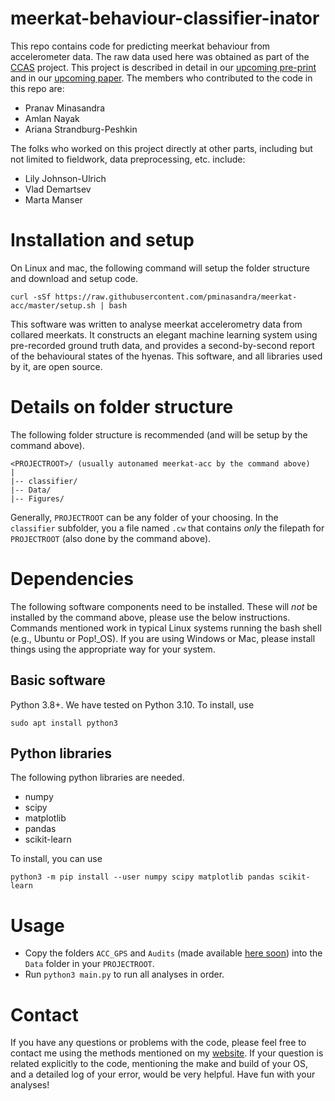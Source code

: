 # meerkat-behaviour-classifier-inator

This repo contains code for predicting meerkat behaviour from accelerometer data.
The raw data used here was obtained as part of the [CCAS](https://movecall.group)
project. This project is described in detail in our
[upcoming pre-print]() and in
our [upcoming paper]().
The members who contributed to the code in this repo are:
- Pranav Minasandra
- Amlan Nayak
- Ariana Strandburg-Peshkin

The folks who worked on this project directly at other parts, including but not limited
to fieldwork, data preprocessing, etc. include:
- Lily Johnson-Ulrich
- Vlad Demartsev
- Marta Manser


# Installation and setup

On Linux and mac, the following command will setup the folder structure
and download and setup code.

```
curl -sSf https://raw.githubusercontent.com/pminasandra/meerkat-acc/master/setup.sh | bash
```

This software was written to analyse meerkat accelerometry data from
collared meerkats. It constructs an elegant machine learning system using
pre-recorded ground truth data, and provides a second-by-second report of 
the behavioural states of the
hyenas. This software, and all libraries used by it, are open source. 

# Details on folder structure

The following folder structure is recommended (and will be setup by the command
above).

```
<PROJECTROOT>/ (usually autonamed meerkat-acc by the command above)
|
|-- classifier/
|-- Data/
|-- Figures/
```

Generally, `PROJECTROOT` can be any folder of your choosing.
In the `classifier` subfolder, you a file named `.cw` that contains _only_ the
filepath for `PROJECTROOT` (also done by the command above).

# Dependencies
The following software components need to be installed.
These will _not_ be installed by the command above, please use the below
instructions.
Commands mentioned work in typical Linux systems running the bash shell (e.g.,
Ubuntu or Pop!\_OS). If you are using Windows or Mac, please install things
using the appropriate way for your system.

## Basic software
Python 3.8+. We have tested on Python 3.10.
To install, use

```
sudo apt install python3
```

## Python libraries
The following python libraries are needed.

- numpy
- scipy
- matplotlib
- pandas
- scikit-learn

To install, you can use

```
python3 -m pip install --user numpy scipy matplotlib pandas scikit-learn
```


# Usage
- Copy the folders `ACC_GPS` and `Audits` (made available [here soon]()) into the
`Data` folder in your `PROJECTROOT`. 
- Run `python3 main.py` to run all analyses in order.

# Contact
If you have any questions or problems with the code, please feel free to contact
me using the methods mentioned on my [website](https://pminasandra.github.io). If your
question is related explicitly to the code, mentioning the make and build of
your OS, and a detailed log of your error, would be very helpful. Have fun with
your analyses!

